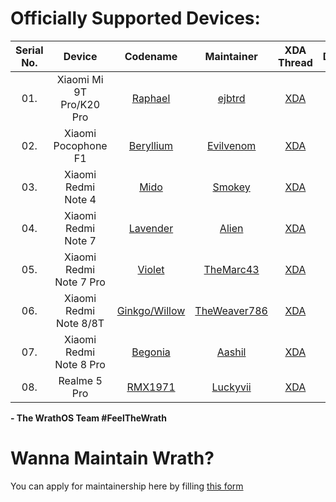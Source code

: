 Officially Supported Devices:
=============================

|Serial No. | Device                           | Codename                                                                                | Maintainer                                                 | XDA Thread                                                       | Download                                                                 |
|:---------:| :------------------------------: | :-------------------------------------------------------------------------------------: | :--------------------------------------------------------: | :--------------------------------------------------------------: | :----------------------------------------------------------------------: |
| 01.       | Xiaomi Mi 9T Pro/K20 Pro         | [Raphael](https://github.com/WrathOS-Devices/)                                          | [ejbtrd](http://github.com/ejbtrd)                         | [XDA](#SOON)                                                     | [Stable](https://sourceforge.net/projects/wrathos/files/raphael/)        |
| 02.       | Xiaomi Pocophone F1              | [Beryllium](https://github.com/WrathOS-Devices/)                                        | [Evilvenom](http://github.com/ktanay98)                    | [XDA](#SOON)                                                     | [Stable](https://sourceforge.net/projects/wrathos/files/beryllium/)      |
| 03.       | Xiaomi Redmi Note 4              | [Mido](https://github.com/WrathOS-Devices/)                                             | [Smokey](https://github.com/smokey18)                      | [XDA](#SOON)                                                     | [Stable](https://sourceforge.net/projects/wrathos/files/mido/)           |
| 04.       | Xiaomi Redmi Note 7              | [Lavender](https://github.com/WrathOS-Devices/)                                         | [Alien](https://github.com/LinuxAlien)                     | [XDA](#SOON)                                                     | [Stable](https://sourceforge.net/projects/wrathos/files/lavender/)       |
| 05.       | Xiaomi Redmi Note 7 Pro          | [Violet](https://github.com/WrathOS-Devices/)                                           | [TheMarc43](https://github.com/TheMarc43)                  | [XDA](#SOON)                                                     | [Stable](https://sourceforge.net/projects/wrathos/files/violet/)         |
| 06.       | Xiaomi Redmi Note 8/8T           | [Ginkgo/Willow](https://github.com/WrathOS-Devices/)                                    | [TheWeaver786](https://github.com/TheWeaver786)            | [XDA](#SOON) 												     | [Stable](https://sourceforge.net/projects/wrathos/files/ginkgo/)         |
| 07.       | Xiaomi Redmi Note 8 Pro          | [Begonia](https://github.com/WrathOS-Devices/)                                          | [Aashil](https://GitHub.com/aashil123)                  | [XDA](#SOON)                                                     | [Stable](https://sourceforge.net/projects/wrathos/files/begonia/)        |
| 08.       | Realme 5 Pro                     | [RMX1971](https://github.com/WrathOS-Devices/)                                          | [Luckyvii](https://github.com/luckYViii)                   | [XDA](#SOON)                                                     | [Stable](https://sourceforge.net/projects/wrathos/files/RMX1971/)        |

<!-- Note for maintainers: add your devices in alphabetical order by the "Device" column, not "Codename" -->


**- The WrathOS Team #FeelTheWrath**

Wanna Maintain Wrath?
=============================
You can apply for maintainership here by filling [this form](https://docs.google.com/forms/d/e/1FAIpQLSdkODOFGkg25qaLBQEtNHdUr31fgdzWXdf5uGqy4bvt4hcEwg/viewform)
